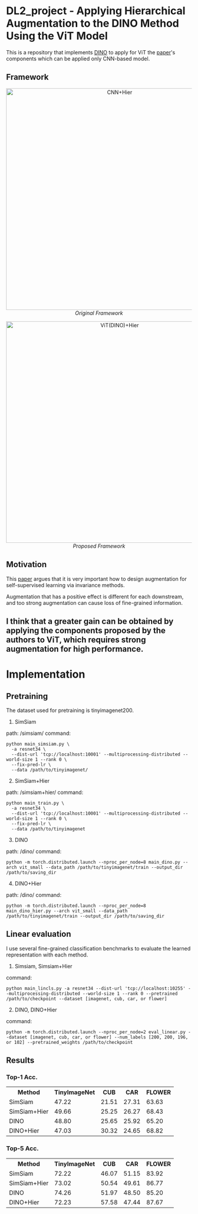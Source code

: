 # DL2_project - Applying Hierarchical Augmentation to the DINO Method Using the ViT Model
This is a repository that implements [DINO](https://github.com/facebookresearch/dino) to apply for ViT the [paper](https://arxiv.org/abs/2206.00227)'s components which can be applied only CNN-based model.

## Framework

<p align="center">
    <img width="600" alt="CNN+Hier" src="https://user-images.githubusercontent.com/69955858/208245712-846ce8be-c6b7-4fe1-af6e-2e7176cfdaf7.png">
    <em>Original Framework</em>
</p>

<p align="center">
    <img width="600" alt="ViT(DINO)+Hier" src="https://user-images.githubusercontent.com/69955858/208245813-0d9b99fc-8cb8-4b2d-a0e3-ac6b9f01a063.png">
    <em>Proposed Framework</em>
</p>

## Motivation

This [paper](https://arxiv.org/abs/2206.00227) argues that it is very important how to design augmentation for self-supervised learning via invariance methods.

Augmentation that has a positive effect is different for each downstream, and too strong augmentation can cause loss of fine-grained information.

**I think that a greater gain can be obtained by applying the components proposed by the authors to ViT, which requires strong augmentation for high performance.**
--------------------------------------
# Implementation

## Pretraining

The dataset used for pretraining is tinyimagenet200.

1. SimSiam

path: /simsiam/
command: 

```
python main_simsiam.py \
  -a resnet34 \
  --dist-url 'tcp://localhost:10001' --multiprocessing-distributed --world-size 1 --rank 0 \
  --fix-pred-lr \
  --data /path/to/tinyimagenet/
```

2. SimSiam+Hier

path: /simsiam+hier/
command: 

```
python main_train.py \
  -a resnet34 \
  --dist-url 'tcp://localhost:10001' --multiprocessing-distributed --world-size 1 --rank 0 \
  --fix-pred-lr \
  --data /path/to/tinyimagenet
```

3. DINO

path: /dino/
command: 

```
python -m torch.distributed.launch --nproc_per_node=8 main_dino.py --arch vit_small --data_path /path/to/tinyimagenet/train --output_dir /path/to/saving_dir
```

4. DINO+Hier

path: /dino/
command: 

```
python -m torch.distributed.launch --nproc_per_node=8 main_dino_hier.py --arch vit_small --data_path /path/to/tinyimagenet/train --output_dir /path/to/saving_dir
```

## Linear evaluation

I use several fine-grained classification benchmarks to evaluate the learned representation with each method.

1. Simsiam, Simsiam+Hier

command:

```
python main_lincls.py -a resnet34 --dist-url 'tcp://localhost:10255' --multiprocessing-distributed --world-size 1 --rank 0 --pretrained /path/to/checkpoint --dataset [imagenet, cub, car, or flower]
```

2. DINO, DINO+Hier

command:

```
python -m torch.distributed.launch --nproc_per_node=2 eval_linear.py --dataset [imagenet, cub, car, or flower] --num_labels [200, 200, 196, or 102] --pretrained_weights /path/to/checkpoint
```

## Results
### Top-1 Acc.
<table>
  <tr>
    <th>Method</th>
    <th>TinyImageNet</th>
    <th>CUB</th>
    <th>CAR</th>
    <th>FLOWER</th>
  </tr>
  <tr>
    <td>SimSiam</td>
    <td>47.22</td>
    <td>21.51</td>
    <td>27.31</td>
    <td>63.63</td>
  </tr>
  <tr>
    <td>SimSiam+Hier</td>
    <td>49.66</td>
    <td>25.25</td>
    <td>26.27</td>
    <td>68.43</td>
  </tr>
  <tr>
    <td>DINO</td>
    <td>48.80</td>
    <td>25.65</td>
    <td>25.92</td>
    <td>65.20</td>
  </tr>
  <tr>
    <td>DINO+Hier</td>
    <td>47.03</td>
    <td>30.32</td>
    <td>24.65</td>
    <td>68.82</td>
  </tr>
</table>

### Top-5 Acc.

<table>
  <tr>
    <th>Method</th>
    <th>TinyImageNet</th>
    <th>CUB</th>
    <th>CAR</th>
    <th>FLOWER</th>
  </tr>
  <tr>
    <td>SimSiam</td>
    <td>72.22</td>
    <td>46.07</td>
    <td>51.15</td>
    <td>83.92</td>
  </tr>
  <tr>
    <td>SimSiam+Hier</td>
    <td>73.02</td>
    <td>50.54</td>
    <td>49.61</td>
    <td>86.77</td>
  </tr>
  <tr>
    <td>DINO</td>
    <td>74.26</td>
    <td>51.97</td>
    <td>48.50</td>
    <td>85.20</td>
  </tr>
  <tr>
    <td>DINO+Hier</td>
    <td>72.23</td>
    <td>57.58</td>
    <td>47.44</td>
    <td>87.67</td>
  </tr>
</table>

